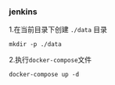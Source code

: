 ### jenkins

1.在当前目录下创建 `./data` 目录

```
mkdir -p ./data
```

2.执行`docker-compose`文件
```
docker-compose up -d
```  